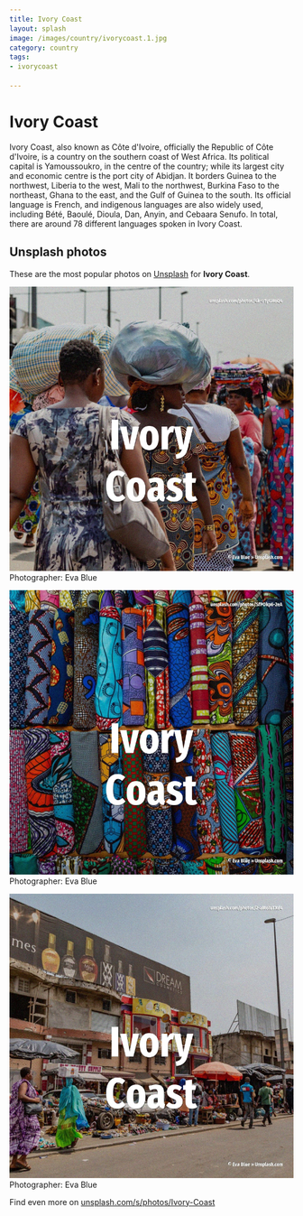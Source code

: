 ```yaml
---
title: Ivory Coast
layout: splash
image: /images/country/ivorycoast.1.jpg
category: country
tags:
- ivorycoast

---
```

# Ivory Coast

Ivory Coast, also known as Côte d'Ivoire, officially the Republic of Côte d'Ivoire, is a country on 
the southern coast of West Africa.
Its political capital is Yamoussoukro, in the centre of the country; while its largest city and 
economic centre is the port city of Abidjan.
It borders Guinea to the northwest, Liberia to the west, Mali to the northwest, Burkina Faso to the 
northeast, Ghana to the east, and the Gulf of Guinea  to the south.
Its official language is French, and indigenous languages are also widely used, including Bété, 
Baoulé, Dioula, Dan, Anyin, and Cebaara Senufo.
In total, there are around 78 different languages spoken in Ivory Coast.

 
## Unsplash photos
These are the most popular photos on [Unsplash](https://unsplash.com) for **Ivory Coast**.
 
![Ivory Coast](/images/country/ivorycoast.1.jpg)
Photographer:  Eva Blue
 
![Ivory Coast](/images/country/ivorycoast.2.jpg)
Photographer:  Eva Blue
 
![Ivory Coast](/images/country/ivorycoast.3.jpg)
Photographer:  Eva Blue
 
Find even more on [unsplash.com/s/photos/Ivory-Coast](https://unsplash.com/s/photos/Ivory-Coast)
 
